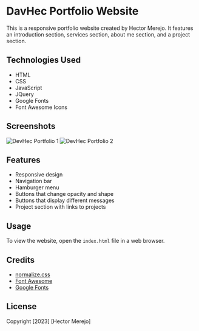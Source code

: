 # DavHec Portfolio Website

This is a responsive portfolio website created by Hector Merejo. It features an introduction section, services section, about me section, and a project section.

## Technologies Used
- HTML
- CSS
- JavaScript
- JQuery
- Google Fonts
- Font Awesome Icons

## Screenshots
![DevHec Portfolio 1](image/path.png)
![DevHec Portfolio 2](image/path.png)


## Features
- Responsive design
- Navigation bar
- Hamburger menu
- Buttons that change opacity and shape
- Buttons that display different messages
- Project section with links to projects

## Usage
To view the website, open the `index.html` file in a web browser.

## Credits
- [normalize.css](https://github.com/necolas/normalize.css/)
- [Font Awesome](https://fontawesome.com/)
- [Google Fonts](https://fonts.google.com/)

## License
Copyright [2023] [Hector Merejo]
